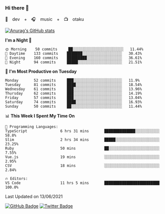 ### Hi there 👋

🚀　dev　+　🎧　music　+　📺　otaku


[![Anurag's GitHub stats](https://github-readme-stats.vercel.app/api?username=koheitasaka&count_private=true&show_icons=true&theme=monokai)](https://github.com/koheitasaka/github-readme-stats)

<!--START_SECTION:waka-->
**I'm a Night 🦉** 

```text
🌞 Morning    50 commits     ██░░░░░░░░░░░░░░░░░░░░░░░   11.44% 
🌆 Daytime    133 commits    ███████░░░░░░░░░░░░░░░░░░   30.43% 
🌃 Evening    160 commits    █████████░░░░░░░░░░░░░░░░   36.61% 
🌙 Night      94 commits     █████░░░░░░░░░░░░░░░░░░░░   21.51%

```
📅 **I'm Most Productive on Tuesday** 

```text
Monday       52 commits     ███░░░░░░░░░░░░░░░░░░░░░░   11.9% 
Tuesday      81 commits     ████░░░░░░░░░░░░░░░░░░░░░   18.54% 
Wednesday    61 commits     ███░░░░░░░░░░░░░░░░░░░░░░   13.96% 
Thursday     62 commits     ███░░░░░░░░░░░░░░░░░░░░░░   14.19% 
Friday       57 commits     ███░░░░░░░░░░░░░░░░░░░░░░   13.04% 
Saturday     74 commits     ████░░░░░░░░░░░░░░░░░░░░░   16.93% 
Sunday       50 commits     ██░░░░░░░░░░░░░░░░░░░░░░░   11.44%

```


📊 **This Week I Spent My Time On** 

```text
💬 Programming Languages: 
TypeScript               6 hrs 31 mins       ██████████████░░░░░░░░░░░   58.8% 
Slim                     2 hrs 34 mins       █████░░░░░░░░░░░░░░░░░░░░   23.25% 
Ruby                     50 mins             ██░░░░░░░░░░░░░░░░░░░░░░░   7.55% 
Vue.js                   19 mins             ░░░░░░░░░░░░░░░░░░░░░░░░░   2.95% 
CSV                      18 mins             ░░░░░░░░░░░░░░░░░░░░░░░░░   2.84%

🔥 Editors: 
VS Code                  11 hrs 5 mins       █████████████████████████   100.0%

```


 Last Updated on 13/06/2021
<!--END_SECTION:waka-->

[![GitHub Badge](https://img.shields.io/badge/GitHub-100000?style=for-the-badge&logo=github&logoColor=white)](https://github.com/koheitasaka)
[![Twitter Badge](https://img.shields.io/badge/Twitter-1DA1F2?style=for-the-badge&logo=twitter&logoColor=white)](https://twitter.com/sleep_asleep_)
